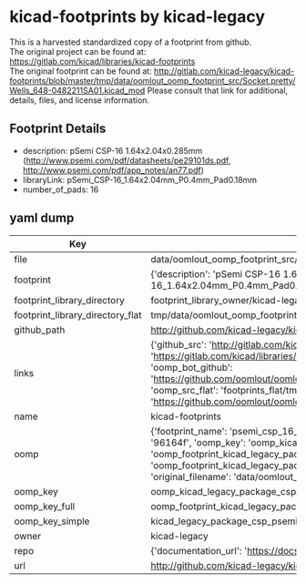 # kicad-footprints by kicad-legacy  
This is a harvested standardized copy of a footprint from github.  
The original project can be found at:  
https://gitlab.com/kicad/libraries/kicad-footprints  
The original footprint can be found at:
http://gitlab.com/kicad-legacy/kicad-footprints/blob/master/tmp/data/oomlout_oomp_footprint_src/Socket.pretty/Wells_648-0482211SA01.kicad_mod
Please consult that link for additional, details, files, and license information.  
## Footprint Details
* description: pSemi CSP-16 1.64x2.04x0.285mm (http://www.psemi.com/pdf/datasheets/pe29101ds.pdf, http://www.psemi.com/pdf/app_notes/an77.pdf)  
* libraryLink: pSemi_CSP-16_1.64x2.04mm_P0.4mm_Pad0.18mm  
* number_of_pads: 16  
## yaml dump  
| Key | Value |  
| --- | --- |  
| file | data/oomlout_oomp_footprint_src/kicad-footprints/Package_CSP.pretty/pSemi_CSP-16_1.64x2.04mm_P0.4mm_Pad0.18mm.kicad_mod |  
| footprint | {'description': 'pSemi CSP-16 1.64x2.04x0.285mm (http://www.psemi.com/pdf/datasheets/pe29101ds.pdf, http://www.psemi.com/pdf/app_notes/an77.pdf)', 'libraryLink': 'pSemi_CSP-16_1.64x2.04mm_P0.4mm_Pad0.18mm', 'number_of_pads': 16} |  
| footprint_library_directory | footprint_library_owner/kicad-legacy_kicad-footprints |  
| footprint_library_directory_flat | tmp/data/oomlout_oomp_footprint_src/footprints_flat/kicad_legacy_package_csp_psemi_csp_16_1_64x2_04mm_p0_4mm_pad0_18mm/working |  
| github_path | http://github.com/kicad-legacy/kicad-footprints/blob/master/tmp/data/oomlout_oomp_footprint_src/Package_CSP.pretty/pSemi_CSP-16_1.64x2.04mm_P0.4mm_Pad0.18mm.kicad_mod |  
| links | {'github_src': 'http://gitlab.com/kicad-legacy/kicad-footprints/blob/master/tmp/data/oomlout_oomp_footprint_src/Socket.pretty/Wells_648-0482211SA01.kicad_mod', 'github_src_repo': 'https://gitlab.com/kicad/libraries/kicad-footprints', 'oomp_bot': 'tmp/data/oomlout_oomp_footprint_src/footprints/kicad_legacy_package_csp_psemi_csp_16_1_64x2_04mm_p0_4mm_pad0_18mm/working', 'oomp_bot_github': 'https://github.com/oomlout/oomlout_oomp_footprint_bot/tree/main/tmp/data/oomlout_oomp_footprint_src/footprints/kicad_legacy_package_csp_psemi_csp_16_1_64x2_04mm_p0_4mm_pad0_18mm/working', 'oomp_src_flat': 'footprints_flat/tmp/data/oomlout_oomp_footprint_src/footprints_flat/kicad_legacy_package_csp_psemi_csp_16_1_64x2_04mm_p0_4mm_pad0_18mm/working', 'oomp_src_flat_github': 'https://github.com/oomlout/oomlout_oomp_footprint_src/tree/main/tmp/data/oomlout_oomp_footprint_src/footprints_flat/kicad_legacy_package_csp_psemi_csp_16_1_64x2_04mm_p0_4mm_pad0_18mm/working'} |  
| name | kicad-footprints |  
| oomp | {'footprint_name': 'psemi_csp_16_1_64x2_04mm_p0_4mm_pad0_18mm', 'library_name': 'package_csp', 'md5': '96164f81baa30220a632d6d5b04d93db', 'md5_10': '96164f81ba', 'md5_5': '96164', 'md5_6': '96164f', 'oomp_key': 'oomp_kicad_legacy_package_csp_psemi_csp_16_1_64x2_04mm_p0_4mm_pad0_18mm', 'oomp_key_extra': 'oomp_footprint_kicad_legacy_package_csp_psemi_csp_16_1_64x2_04mm_p0_4mm_pad0_18mm', 'oomp_key_full': 'oomp_footprint_kicad_legacy_package_csp_psemi_csp_16_1_64x2_04mm_p0_4mm_pad0_18mm_96164f', 'oomp_key_simple': 'kicad_legacy_package_csp_psemi_csp_16_1_64x2_04mm_p0_4mm_pad0_18mm', 'original_filename': 'data/oomlout_oomp_footprint_src/kicad-footprints/Package_CSP.pretty/pSemi_CSP-16_1.64x2.04mm_P0.4mm_Pad0.18mm.kicad_mod', 'owner_name': 'kicad_legacy'} |  
| oomp_key | oomp_kicad_legacy_package_csp_psemi_csp_16_1_64x2_04mm_p0_4mm_pad0_18mm |  
| oomp_key_full | oomp_footprint_kicad_legacy_package_csp_psemi_csp_16_1_64x2_04mm_p0_4mm_pad0_18mm |  
| oomp_key_simple | kicad_legacy_package_csp_psemi_csp_16_1_64x2_04mm_p0_4mm_pad0_18mm |  
| owner | kicad-legacy |  
| repo | {'documentation_url': 'https://docs.github.com/rest/repos/repos#get-a-repository', 'message': 'Not Found'} |  
| url | http://github.com/kicad-legacy/kicad-footprints |  

